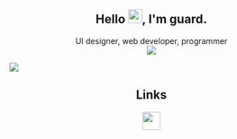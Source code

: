 <h2 align="center">Hello <img src="https://media.giphy.com/media/hvRJCLFzcasrR4ia7z/giphy.gif" width="25px">, I'm guard.</h2>
<p align="center">UI designer, web developer, programmer
 <br><a href="https://discord.com/users/473251000619237376"><img src="https://discord.c99.nl/widget/theme-1/473251000619237376.png" /></a>
</p>

<a href='https://guard.lol'>
<img src="https://lun-assets.s3.us-west-000.backblazeb2.com/OZCf5Hilh0Krvlw580tdOQ/dKfIJTuWM06k4OyxEZKhKw/Group%207.png" />
</a>

<h2 align="center">Links</h2>

<p align="center" >
<a href="https://guard.lol/discord"><img height="32" width="32" src="https://raw.githubusercontent.com/simple-icons/simple-icons/develop/icons/discord.svg" /></a>

